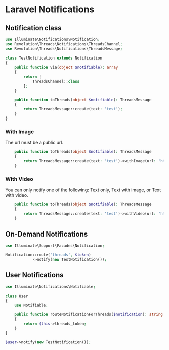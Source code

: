 Laravel Notifications
====

## Notification class
```php
use Illuminate\Notifications\Notification;
use Revolution\Threads\Notifications\ThreadsChannel;
use Revolution\Threads\Notifications\ThreadsMessage;

class TestNotification extends Notification
{
    public function via(object $notifiable): array
    {
        return [
            ThreadsChannel::class
        ];
    }

    public function toThreads(object $notifiable): ThreadsMessage
    {
        return ThreadsMessage::create(text: 'test');
    }
}
```

### With Image
The url must be a public url.

```php
    public function toThreads(object $notifiable): ThreadsMessage
    {
        return ThreadsMessage::create(text: 'test')->withImage(url: 'https://.../cat.png');
    }
```

### With Video
You can only notify one of the following: Text only, Text with image, or Text with video.

```php
    public function toThreads(object $notifiable): ThreadsMessage
    {
        return ThreadsMessage::create(text: 'test')->withVideo(url: 'https://.../dog.mov');
    }
```

## On-Demand Notifications
```php
use Illuminate\Support\Facades\Notification;

Notification::route('threads', $token)
            ->notify(new TestNotification());
```

## User Notifications
```php
use Illuminate\Notifications\Notifiable;

class User
{
    use Notifiable;

    public function routeNotificationForThreads($notification): string
    {
        return $this->threads_token;
    }
}
```

```php
$user->notify(new TestNotification());
```
